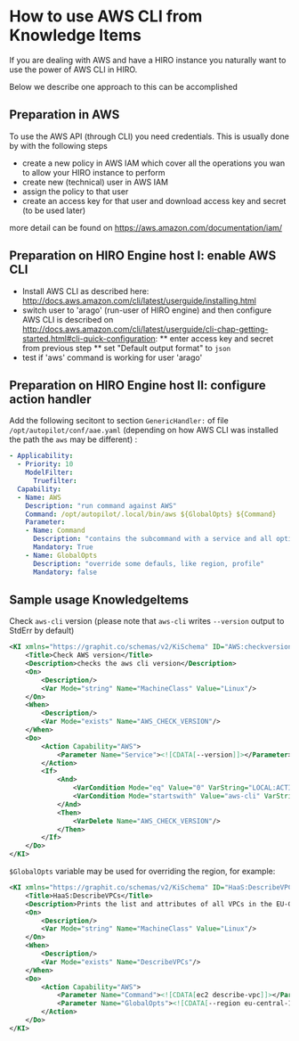 How to use AWS CLI from Knowledge Items
=======================================

If you are dealing with AWS and have a HIRO instance you naturally want to use the power of AWS CLI in HIRO.

Below we describe one approach to this can be accomplished


## Preparation in AWS

To use the AWS API (through CLI) you need credentials. This is usually done by
with the following steps

* create a new policy in AWS IAM which cover all the operations you wan to allow your HIRO instance to perform
* create new (technical) user in AWS IAM
* assign the policy to that user
* create an access key for that user and download access key and secret (to be used later)

more detail can be found on https://aws.amazon.com/documentation/iam/

## Preparation on HIRO Engine host I: enable AWS CLI

* Install AWS CLI as described here: http://docs.aws.amazon.com/cli/latest/userguide/installing.html
* switch user to 'arago' (run-user of HIRO engine) and then configure AWS CLI is described on http://docs.aws.amazon.com/cli/latest/userguide/cli-chap-getting-started.html#cli-quick-configuration:
** enter access key and secret from previous step
** set "Default output format" to `json`
* test if 'aws' command is working for user 'arago'


##  Preparation on HIRO Engine host II: configure action handler

Add the following secitont to section `GenericHandler:` of file `/opt/autopilot/conf/aae.yaml` (depending on how AWS CLI was installed the path the `aws` may be different) :

```yaml
- Applicability:
  - Priority: 10
    ModelFilter:
      Truefilter:
  Capability:
  - Name: AWS
    Description: "run command against AWS"
    Command: /opt/autopilot/.local/bin/aws ${GlobalOpts} ${Command}
    Parameter:
    - Name: Command
      Description: "contains the subcommand with a service and all options and arguments"
      Mandatory: True
    - Name: GlobalOpts
      Description: "override some defauls, like region, profile"
      Mandatory: false
```

## Sample usage KnowledgeItems

Check `aws-cli` version (please note that `aws-cli` writes `--version` output to StdErr by default)

```xml
<KI xmlns="https://graphit.co/schemas/v2/KiSchema" ID="AWS:checkversion">
    <Title>Check AWS version</Title>
    <Description>checks the aws cli version</Description>
    <On>
        <Description/>
        <Var Mode="string" Name="MachineClass" Value="Linux"/>
    </On>
    <When>
        <Description/>
        <Var Mode="exists" Name="AWS_CHECK_VERSION"/>
    </When>
    <Do>
        <Action Capability="AWS">
            <Parameter Name="Service"><![CDATA[--version]]></Parameter>
        </Action>
        <If>
            <And>
                <VarCondition Mode="eq" Value="0" VarString="LOCAL:ACTIONSYSTEMRC"/>
                <VarCondition Mode="startswith" Value="aws-cli" VarString="LOCAL:ACTIONERROR"/>
            </And>
            <Then>
                <VarDelete Name="AWS_CHECK_VERSION"/>
            </Then>
        </If>
    </Do>
</KI>
```
`$GlobalOpts` variable may be used for overriding the region, for example:
```xml
<KI xmlns="https://graphit.co/schemas/v2/KiSchema" ID="HaaS:DescribeVPCs">
    <Title>HaaS:DescribeVPCs</Title>
    <Description>Prints the list and attributes of all VPCs in the EU-Central-1 region</Description>
    <On>
        <Description/>
        <Var Mode="string" Name="MachineClass" Value="Linux"/>
    </On>
    <When>
        <Description/>
        <Var Mode="exists" Name="DescribeVPCs"/>
    </When>
    <Do>
        <Action Capability="AWS">
            <Parameter Name="Command"><![CDATA[ec2 describe-vpc]]></Parameter>
            <Parameter Name="GlobalOpts"><![CDATA[--region eu-central-1]]></Parameter>
        </Action>
    </Do>
</KI>    
```
